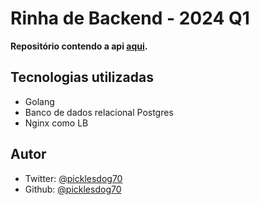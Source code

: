 # Rinha de Backend - 2024 Q1

**Repositório contendo a api [aqui](https://github.com/picklesdog70/rbe20241).**

## Tecnologias utilizadas

- Golang
- Banco de dados relacional Postgres
- Nginx como LB


## Autor

- Twitter: [@picklesdog70](https://twitter.com/picklesdog70)
- Github: [@picklesdog70](https://github.com/picklesdog70)
